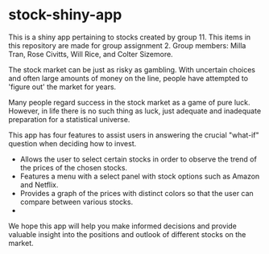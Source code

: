 # stock-shiny-app
This is a shiny app pertaining to stocks created by group 11. This items in this repository are made for group assignment 2. Group members: Milla Tran, Rose Civitts, Will Rice, and Colter Sizemore.

The stock market can be just as risky as gambling. With uncertain choices and often large amounts of money on the line, people have attempted to 'figure out' the market for years. 

Many people regard success in the stock market as a game of pure luck. However, in life there is no such thing as luck, just adequate and inadequate preparation for a statistical universe.

This app has four features to assist users in answering the crucial "what-if" question when deciding how to invest.

- Allows the user to select certain stocks in order to observe the trend of the prices of the chosen stocks.
- Features a menu with a select panel with stock options such as Amazon and Netflix. 
- Provides a graph of the prices with distinct colors so that the user can compare between various stocks.
- 

We hope this app will help you make informed decisions and provide valuable insight into the positions and outlook of different stocks on the market.